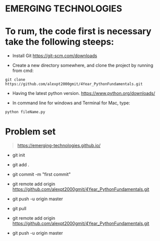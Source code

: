 # EMERGING TECHNOLOGIES

# To rum, the code first is necessary take the following steeps:

- Install Git https://git-scm.com/downloads

- Create a new directory somewhere, and clone the project by running from cmd:
```
git clone https://github.com/alexpt2000gmit/4Year_PythonFundamentals.git
```
- Having the latest python version. https://www.python.org/downloads/

- In command line for windows and Terminal for Mac, type:
```
python fileName.py
```




# Problem set

> https://emerging-technologies.github.io/

- git init
- git add .
- git commit -m "first commit"
- git remote add origin https://github.com/alexpt2000gmit/4Year_PythonFundamentals.git
- git push -u origin master

- git pull

- git remote add origin https://github.com/alexpt2000gmit/4Year_PythonFundamentals.git
- git push -u origin master
